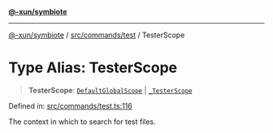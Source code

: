 [**@-xun/symbiote**](../../../../README.md)

***

[@-xun/symbiote](../../../../README.md) / [src/commands/test](../README.md) / TesterScope

# Type Alias: TesterScope

> **TesterScope**: [`DefaultGlobalScope`](../../../configure/enumerations/DefaultGlobalScope.md) \| [`_TesterScope`](../enumerations/TesterScope.md)

Defined in: [src/commands/test.ts:116](https://github.com/Xunnamius/symbiote/blob/fcdd2ab0b85b01d184680d7337de52754feba693/src/commands/test.ts#L116)

The context in which to search for test files.
